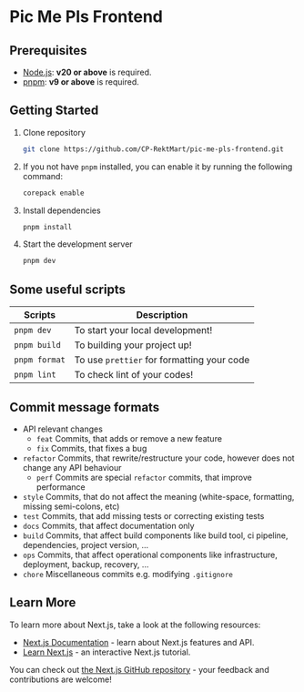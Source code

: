 # Pic Me Pls Frontend

## Prerequisites

- [Node.js](https://nodejs.org/en/): **v20 or above** is required.
- [pnpm](https://pnpm.io/): **v9 or above** is required.

## Getting Started

1. Clone repository

    ```bash
    git clone https://github.com/CP-RektMart/pic-me-pls-frontend.git
    ```

2. If you not have `pnpm` installed, you can enable it by running the following command:

    ```bash
    corepack enable
    ```

3. Install dependencies

    ```bash
    pnpm install
    ```

4. Start the development server

    ```bash
    pnpm dev
    ```

## Some useful scripts

| Scripts       | Description                                |
| ------------- | ------------------------------------------ |
| `pnpm dev`    | To start your local development!           |
| `pnpm build`  | To building your project up!               |
| `pnpm format` | To use `prettier` for formatting your code |
| `pnpm lint`   | To check lint of your codes!               |

## Commit message formats
* API relevant changes
    * `feat` Commits, that adds or remove a new feature
    * `fix` Commits, that fixes a bug
* `refactor` Commits, that rewrite/restructure your code, however does not change any API behaviour
    * `perf` Commits are special `refactor` commits, that improve performance
* `style` Commits, that do not affect the meaning (white-space, formatting, missing semi-colons, etc)
* `test` Commits, that add missing tests or correcting existing tests
* `docs` Commits, that affect documentation only
* `build` Commits, that affect build components like build tool, ci pipeline, dependencies, project version, ...
* `ops` Commits, that affect operational components like infrastructure, deployment, backup, recovery, ...
* `chore` Miscellaneous commits e.g. modifying `.gitignore`

## Learn More

To learn more about Next.js, take a look at the following resources:

- [Next.js Documentation](https://nextjs.org/docs) - learn about Next.js
  features and API.
- [Learn Next.js](https://nextjs.org/learn) - an interactive Next.js tutorial.

You can check out
[the Next.js GitHub repository](https://github.com/vercel/next.js) - your
feedback and contributions are welcome!
